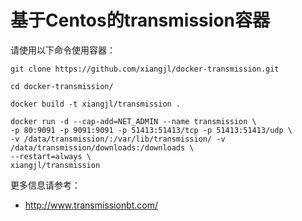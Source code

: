 # 基于Centos的transmission容器

请使用以下命令使用容器：

```
git clone https://github.com/xiangjl/docker-transmission.git

cd docker-transmission/

docker build -t xiangjl/transmission .

docker run -d --cap-add=NET_ADMIN --name transmission \
-p 80:9091 -p 9091:9091 -p 51413:51413/tcp -p 51413:51413/udp \
-v /data/transmission/:/var/lib/transmission/ -v /data/transmission/downloads:/downloads \
--restart=always \
xiangjl/transmission
```

更多信息请参考：

 * http://www.transmissionbt.com/
